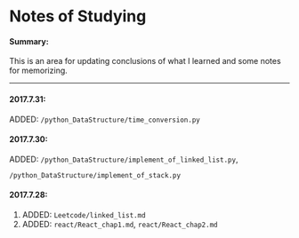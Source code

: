 # Notes of Studying 

#### Summary:

This is an area for updating conclusions of what I learned and some notes for memorizing.

------

#### 2017.7.31:

ADDED: `/python_DataStructure/time_conversion.py`

#### 2017.7.30:

ADDED: `/python_DataStructure/implement_of_linked_list.py`,

`/python_DataStructure/implement_of_stack.py`

#### 2017.7.28:

1. ADDED: `Leetcode/linked_list.md`
2. ADDED: `react/React_chap1.md`, `react/React_chap2.md`

